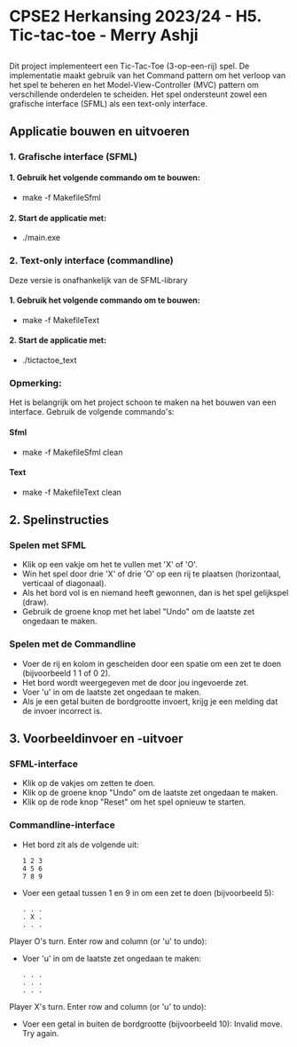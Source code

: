 # CPSE2 Herkansing 2023/24 - H5. Tic-tac-toe - Merry Ashji 

##

Dit project implementeert een Tic-Tac-Toe (3-op-een-rij) spel. De implementatie maakt gebruik van het Command pattern om het verloop van het spel te beheren en het Model-View-Controller (MVC) pattern om verschillende onderdelen te scheiden. Het spel ondersteunt zowel een grafische interface (SFML) als een text-only interface.

## Applicatie bouwen en uitvoeren
### 1. Grafische interface (SFML)
#### 1. Gebruik het volgende commando om te bouwen:
- make -f MakefileSfml
#### 2. Start de applicatie met:
- ./main.exe

### 2. Text-only interface (commandline)
Deze versie is onafhankelijk van de SFML-library
#### 1. Gebruik het volgende commando om te bouwen:
- make -f MakefileText
#### 2. Start de applicatie met:
- ./tictactoe_text

### Opmerking:
Het is belangrijk om het project schoon te maken na het bouwen van een interface. Gebruik de volgende commando's:
#### Sfml 
- make -f MakefileSfml clean
#### Text 
- make -f MakefileText clean

## 2. Spelinstructies
### Spelen met SFML
- Klik op een vakje om het te vullen met 'X' of 'O'.
- Win het spel door drie 'X' of drie 'O' op een rij te plaatsen (horizontaal, verticaal of diagonaal).
- Als het bord vol is en niemand heeft gewonnen, dan is het spel gelijkspel (draw).
- Gebruik de groene knop met het label "Undo" om de laatste zet ongedaan te maken.

### Spelen met de Commandline
- Voer de rij en kolom in gescheiden door een spatie om een zet te doen (bijvoorbeeld 1 1 of 0 2).
- Het bord wordt weergegeven met de door jou ingevoerde zet.
- Voer 'u' in om de laatste zet ongedaan te maken.
- Als je een getal buiten de bordgrootte invoert, krijg je een melding dat de invoer incorrect is.

## 3. Voorbeeldinvoer en -uitvoer
### SFML-interface
- Klik op de vakjes om zetten te doen.
- Klik op de groene knop "Undo" om de laatste zet ongedaan te maken.
- Klik op de rode knop "Reset" om het spel opnieuw te starten.

### Commandline-interface 
- Het bord zit als de volgende uit:
    ```
    1 2 3
    4 5 6
    7 8 9
    ```
- Voer een getaal tussen 1 en 9 in om een zet te doen (bijvoorbeeld 5):
    ```
    . . .
    . X .
    . . .
    ```
Player O's turn. Enter row and column (or 'u' to undo): 
- Voer 'u' in om de laatste zet ongedaan te maken:
    ```
    . . .
    . . .
    . . .
    ```
Player X's turn. Enter row and column (or 'u' to undo):
- Voer een getal in buiten de bordgrootte (bijvoorbeeld 10):
Invalid move. Try again.
